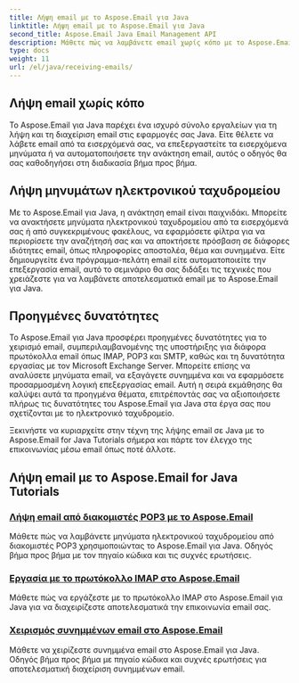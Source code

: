 ```yaml
---
title: Λήψη email με το Aspose.Email για Java
linktitle: Λήψη email με το Aspose.Email για Java
second_title: Aspose.Email Java Email Management API
description: Μάθετε πώς να λαμβάνετε email χωρίς κόπο με το Aspose.Email for Java Tutorials. Ξεκινήστε να διαχειρίζεστε τα εισερχόμενά σας σαν επαγγελματίας!
type: docs
weight: 11
url: /el/java/receiving-emails/
---
```


## Λήψη email χωρίς κόπο

Το Aspose.Email για Java παρέχει ένα ισχυρό σύνολο εργαλείων για τη λήψη και τη διαχείριση email στις εφαρμογές σας Java. Είτε θέλετε να λάβετε email από τα εισερχόμενά σας, να επεξεργαστείτε τα εισερχόμενα μηνύματα ή να αυτοματοποιήσετε την ανάκτηση email, αυτός ο οδηγός θα σας καθοδηγήσει στη διαδικασία βήμα προς βήμα.

## Λήψη μηνυμάτων ηλεκτρονικού ταχυδρομείου

Με το Aspose.Email για Java, η ανάκτηση email είναι παιχνιδάκι. Μπορείτε να ανακτήσετε μηνύματα ηλεκτρονικού ταχυδρομείου από τα εισερχόμενά σας ή από συγκεκριμένους φακέλους, να εφαρμόσετε φίλτρα για να περιορίσετε την αναζήτησή σας και να αποκτήσετε πρόσβαση σε διάφορες ιδιότητες email, όπως πληροφορίες αποστολέα, θέμα και συνημμένα. Είτε δημιουργείτε ένα πρόγραμμα-πελάτη email είτε αυτοματοποιείτε την επεξεργασία email, αυτό το σεμινάριο θα σας διδάξει τις τεχνικές που χρειάζεστε για να λαμβάνετε αποτελεσματικά email με το Aspose.Email για Java.

## Προηγμένες δυνατότητες

Το Aspose.Email για Java προσφέρει προηγμένες δυνατότητες για το χειρισμό email, συμπεριλαμβανομένης της υποστήριξης για διάφορα πρωτόκολλα email όπως IMAP, POP3 και SMTP, καθώς και τη δυνατότητα εργασίας με τον Microsoft Exchange Server. Μπορείτε επίσης να αναλύσετε μηνύματα email, να εξαγάγετε συνημμένα και να εφαρμόσετε προσαρμοσμένη λογική επεξεργασίας email. Αυτή η σειρά εκμάθησης θα καλύψει αυτά τα προηγμένα θέματα, επιτρέποντάς σας να αξιοποιήσετε πλήρως τις δυνατότητες του Aspose.Email για Java στα έργα σας που σχετίζονται με το ηλεκτρονικό ταχυδρομείο.

Ξεκινήστε να κυριαρχείτε στην τέχνη της λήψης email σε Java με το Aspose.Email for Java Tutorials σήμερα και πάρτε τον έλεγχο της επικοινωνίας μέσω email όπως ποτέ άλλοτε.

## Λήψη email με το Aspose.Email for Java Tutorials
### [Λήψη email από διακομιστές POP3 με το Aspose.Email](./fetching-emails-from-pop3-servers/)
 Μάθετε πώς να λαμβάνετε μηνύματα ηλεκτρονικού ταχυδρομείου από διακομιστές POP3 χρησιμοποιώντας το Aspose.Email για Java. Οδηγός βήμα προς βήμα με τον πηγαίο κώδικα και τις συχνές ερωτήσεις.
### [Εργασία με το πρωτόκολλο IMAP στο Aspose.Email](./working-with-imap-protocol/)
Μάθετε πώς να εργάζεστε με το πρωτόκολλο IMAP στο Aspose.Email για Java για να διαχειρίζεστε αποτελεσματικά την επικοινωνία email σας.
### [Χειρισμός συνημμένων email στο Aspose.Email](./handling-email-attachments/)
Μάθετε να χειρίζεστε συνημμένα email στο Aspose.Email για Java. Οδηγός βήμα προς βήμα με πηγαίο κώδικα και συχνές ερωτήσεις για αποτελεσματική διαχείριση συνημμένων email.